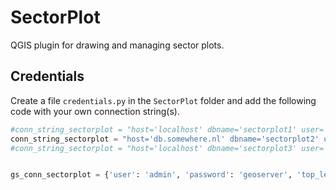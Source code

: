 # SectorPlot

QGIS plugin for drawing and managing sector plots.

## Credentials

Create a file `credentials.py` in the `SectorPlot` folder and add the following code with your own connection string(s).

```python
#conn_string_sectorplot = "host='localhost' dbname='sectorplot1' user='user1' password='secret1'"
conn_string_sectorplot = "host='db.somewhere.nl' dbname='sectorplot2' user='user2' password='secret2'"
#conn_string_sectorplot = "host='localhost' dbname='sectorplot3' user='user3' password='secret3'"


gs_conn_sectorplot = {'user': 'admin', 'password': 'geoserver', 'top_level_url': 'HTTP://localhost:8080'}
```

